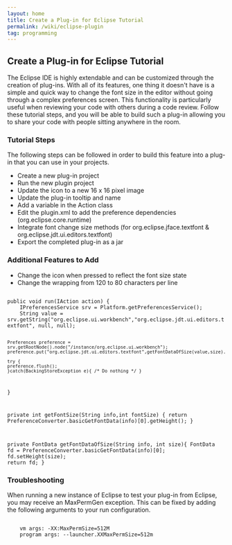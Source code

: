 ```yaml
---
layout: home
title: Create a Plug-in for Eclipse Tutorial
permalink: /wiki/eclipse-plugin
tag: programming
---
```


## Create a Plug-in for Eclipse Tutorial

The Eclipse IDE is highly extendable and can be customized through the creation of plug-ins.  With all of its features, one thing it doesn't have is a simple and quick way to change the font size in the editor without going through a complex preferences screen.  This functionality is particularly useful when reviewing your code with others during a code review.  Follow these tutorial steps, and you will be able to build such a plug-in allowing you to share your code with people sitting anywhere in the room.

### Tutorial Steps
The following steps can be followed in order to build this feature into a plug-in that you can use in your projects.

  * Create a new plug-in project
  * Run the new plugin project 
  * Update the icon to a new 16 x 16 pixel image
  * Update the plug-in tooltip and name
  * Add a variable in the Action class
  * Edit the plugin.xml to add the preference dependencies (org.eclipse.core.runtime)
  * Integrate font change size methods (for org.eclipse.jface.textfont & org.eclipse.jdt.ui.editors.textfont)
  * Export the completed plug-in as a jar

### Additional Features to Add
  * Change the icon when pressed to reflect the font size state
  * Change the wrapping from 120 to 80 characters per line

<code>
public void run(IAction action) {
    IPreferencesService srv = Platform.getPreferencesService();
    String value = srv.getString("org.eclipse.ui.workbench","org.eclipse.jdt.ui.editors.textfont", null, null);
		
    Preferences preference = srv.getRootNode().node("/instance/org.eclipse.ui.workbench");
    preference.put("org.eclipse.jdt.ui.editors.textfont",getFontDataOfSize(value,size).toString());
		
    try {
	preference.flush();
    }catch(BackingStoreException e){ /* Do nothing */ }
}
        
private int getFontSize(String info,int fontSize) {
    return PreferenceConverter.basicGetFontData(info)[0].getHeight();
}
	
private FontData getFontDataOfSize(String info, int size){
    FontData fd = PreferenceConverter.basicGetFontData(info)[0];
    fd.setHeight(size);
    return fd;
}
</code>

### Troubleshooting
When running a new instance of Eclipse to test your plug-in from Eclipse, you may receive an MaxPermGen exception.  This can be fixed by adding the following arguments to your run configuration. 

<code>
    vm args: -XX:MaxPermSize=512M
    program args: --launcher.XXMaxPermSize=512m
</code>